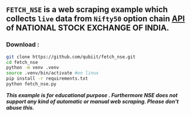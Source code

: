## `FETCH_NSE` is a web scraping example which collects `live` data from `Nifty50` option chain [API](https://www.nseindia.com/option-chain "Nifty Option Chain") of **NATIONAL STOCK EXCHANGE OF INDIA**.

### Download :

```bash
git clone https://github.com/qubiit/fetch_nse.git
cd fetch_nse
python -m venv .venv
source .venv/bin/activate #on linux
pip install -r requirements.txt
python fetch_nse.py
```

***This example is for educational purpose . Furthermore NSE does not support any kind of automatic or manual web scraping. Please don't abuse this.***
